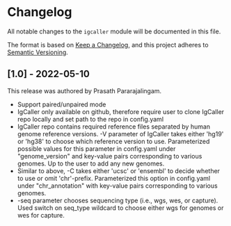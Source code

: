 # Changelog

All notable changes to the `igcaller` module will be documented in this file.

The format is based on [Keep a Changelog](https://keepachangelog.com/en/1.0.0/),
and this project adheres to [Semantic Versioning](https://semver.org/spec/v2.0.0.html).

## [1.0] - 2022-05-10

This release was authored by Prasath Pararajalingam.

- Support paired/unpaired mode
- IgCaller only available on github, therefore require user to clone IgCaller repo locally and set path to the repo in config.yaml
- IgCaller repo contains required reference files separated by human genome reference versions. -V parameter of IgCaller takes either 'hg19' or 'hg38' to choose which reference version to use. Parameterized possible values for this parameter in config.yaml under "genome_version" and key-value pairs corresponding to various genomes. Up to the user to add any new genomes.
- Similar to above, -C takes either 'ucsc' or 'ensembl' to decide whether to use or omit 'chr'-prefix. Parameterized this option in config.yaml under "chr_annotation" with key-value pairs corresponding to various genomes.
- -seq parameter chooses sequencing type (i.e., wgs, wes, or capture). Used switch on seq_type wildcard to choose either wgs for genomes or wes for capture. 
